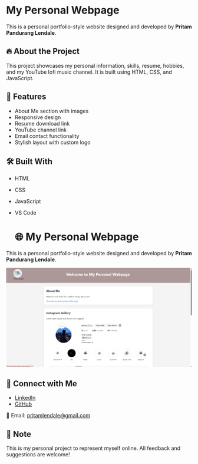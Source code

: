 # My Personal Webpage

This is a personal portfolio-style website designed and developed by **Pritam Pandurang Lendale**.

## 🔥 About the Project
This project showcases my personal information, skills, resume, hobbies, and my YouTube lofi music channel. It is built using HTML, CSS, and JavaScript.

## 📁 Features
- About Me section with images
- Responsive design
- Resume download link
- YouTube channel link
- Email contact functionality
- Stylish layout with custom logo

## 🛠️ Built With
- HTML
- CSS
- JavaScript
- VS Code

  # 🌐 My Personal Webpage

This is a personal portfolio-style website designed and developed by **Pritam Pandurang Lendale**.

![Personal Webpage Preview](Screenshot%202025-07-23%20103319.png)

## 🤝 Connect with Me

- [LinkedIn](https://www.linkedin.com/in/pritam-lendale-398172353?utm_source=share&utm_campaign=share_via&utm_content=profile&utm_medium=android_app)
- [GitHub](https://github.com/PL7822?tab=repositories)
 
📧 Email: [pritamlendale@gmail.com](mailto:pritamlendale@gmail.com)  
  


## 📌 Note
This is my personal project to represent myself online. All feedback and suggestions are welcome!


 
